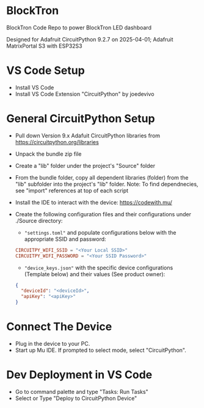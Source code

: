 # BlockTron
BlockTron Code Repo to power BlockTron LED dashboard

Designed for Adafruit CircuitPython 9.2.7 on 2025-04-01; Adafruit MatrixPortal S3 with ESP32S3

# VS Code Setup
- Install VS Code
- Install VS Code Extension "CircuitPython" by joedevivo

# General CircuitPython Setup
- Pull down Version 9.x Adafuit CircuitPython libraries from https://circuitpython.org/libraries
- Unpack the bundle zip file
- Create a "lib" folder under the project's "Source" folder
- From the bundle folder, copy all dependent libraries (folder) from the "lib" subfolder into the project's "lib" folder. Note: To find dependnecies, see "import" references at top of each script
- Install the IDE to interact with the device: https://codewith.mu/
- Create the following configuration files and their configurations under ./Source directory:
    - `"settings.toml"` and populate configurations below with the appropriate SSID and password:

  ```toml
  CIRCUITPY_WIFI_SSID = "<Your Local SSID>" 
  CIRCUITPY_WIFI_PASSWORD = "<Your SSID Password>"
  ```

    - `"device_keys.json"` with the specific device configurations (Template below) and their values (See product owner):

  ```json
  {
    "deviceId": "<deviceId>",
    "apiKey": "<apiKey>"
  }
  ```

# Connect The Device
- Plug in the device to your PC. 
- Start up Mu IDE. If prompted to select mode, select "CircuitPython".

# Dev Deployment in VS Code
- Go to command palette and type "Tasks: Run Tasks"
- Select or Type "Deploy to CircuitPython Device"
